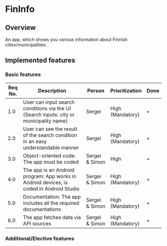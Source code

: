 # FinInfo

## Overview
An app, which shows you various information about Finnish cities/municipalities.


## Implemented features
### Basic features  
| Req No. | Description                                             | Person       | Prioritization                  | Done |
|---------|---------------------------------------------------------|--------------|---------------------------------|------|
| 1.0     | User can input search conditions via the UI (Search inputs: city or municipality name) | Sergei       | High<br>(Mandatory)             | +    |
| 2.0     | User can see the result of the search condition in an easy understandable manner        | Sergei       | High<br>(Mandatory)             | +     |
| 3.0     | Object-oriented code: The app must be coded              | Sergei & Simon | High                           | +    |
| 4.0     | The app is an Android program: App works in Android devices, is coded in Android Studio | Sergei & Simon | High<br>(Mandatory)            | +    |
| 5.0     | Documentation: The app includes all the required documentations                      | Sergei & Simon | High<br>(Mandatory)            | +     |
| 6.0     | The app fetches data via API sources                                                | Sergei & Simon | High<br>(Mandatory)            | +    |




### Additional/Elective features
